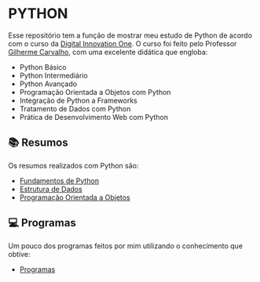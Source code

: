 # PYTHON
Esse repositório tem a função de mostrar meu estudo de Python de acordo com o curso da [Digital Innovation One](https://www.dio.me). O curso foi feito pelo Professor [Gilherme Carvalho](https://www.linkedin.com/in/decarvalhogui/), com uma excelente didática que engloba:

- Python Básico
- Python Intermediário
- Python Avançado
- Programação Orientada a Objetos com Python
- Integração de Python a Frameworks
- Tratamento de Dados com Python
- Prática de Desenvolvimento Web com Python

## 📚 Resumos

Os resumos realizados com Python são:

- [Fundamentos de Python](01_Fundamentos-Python/Fundamentos.md)
- [Estrutura de Dados](02_Estrutura-de-Dados)
- [Programação Orientada a Objetos](03_Programação-Orientada-Objetos/POO.md)

## 💻 Programas
Um pouco dos programas feitos por mim utilizando o conhecimento que obtive:

- [Programas](programas)